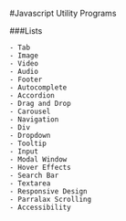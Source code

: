 #Javascript Utility Programs

###Lists

```
- Tab
- Image
- Video
- Audio
- Footer
- Autocomplete
- Accordion
- Drag and Drop
- Carousel
- Navigation
- Div
- Dropdown
- Tooltip
- Input
- Modal Window
- Hover Effects
- Search Bar
- Textarea
- Responsive Design
- Parralax Scrolling
- Accessibility 
```
